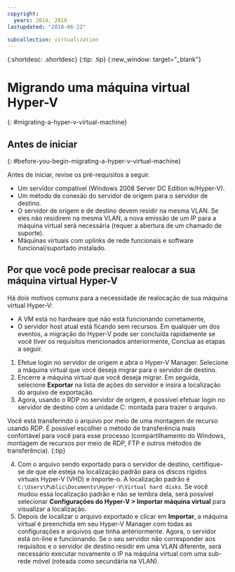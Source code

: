 ```yaml
---
copyright:
  years: 2014, 2018
lastupdated: "2018-06-22"

subcollection: virtualization
---
```

{:shortdesc: .shortdesc}
{:tip: .tip}
{:new_window: target="_blank"}

# Migrando uma máquina virtual Hyper-V
{: #migrating-a-hyper-v-virtual-machine}

## Antes de iniciar
{: #before-you-begin-migrating-a-hyper-v-virtual-machine}

Antes de iniciar, revise os pré-requisitos a seguir.

* Um servidor compatível (Windows 2008 Server DC Edition w/Hyper-V).
* Um método de conexão do servidor de origem para o servidor de destino.
* O servidor de origem e de destino devem residir na mesma VLAN. Se eles não residirem na mesma VLAN, a nova emissão de um IP para a máquina virtual será necessária (requer a abertura de um chamado de suporte).
* Máquinas virtuais com uplinks de rede funcionais e software funcional/suportado instalado.

## Por que você pode precisar realocar a sua máquina virtual Hyper-V
Há dois motivos comuns para a necessidade de realocação de sua máquina virtual Hyper-V:
* A VM está no hardware que não está funcionando corretamente,
* O servidor host atual está ficando sem recursos.
Em qualquer um dos eventos, a migração do Hyper-V pode ser concluída rapidamente se você tiver os requisitos mencionados anteriormente, Conclua as etapas a seguir.

1. Efetue login no servidor de origem e abra o Hyper-V Manager. Selecione a máquina virtual que você deseja migrar para o servidor de destino.
2. Encerre a máquina virtual que você deseja migrar. Em seguida, selecione **Exportar** na lista de ações do servidor e insira a localização do arquivo de exportação.
3. Agora, usando o RDP no servidor de origem, é possível efetuar login no servidor de destino com a unidade C: montada para trazer o arquivo.

Você está transferindo o arquivo por meio de uma montagem de recurso usando RDP. É possível escolher o método de transferência mais confortável para você para esse processo (compartilhamento do Windows, montagem de recursos por meio de RDP, FTP e outros métodos de transferência).
{:tip}

4. Com o arquivo sendo exportado para o servidor de destino, certifique-se de que ele esteja na localização padrão para os discos rígidos virtuais Hyper-V (VHD) e importe-o. A localização padrão é `C:\Users\Public\Documents\Hyper-V\Virtual hard disks`. Se você mudou essa localização padrão e não se lembra dela, será possível selecionar **Configurações do Hyper-V > Importar máquina virtual** para visualizar a localização.
5. Depois de localizar o arquivo exportado e clicar em **Importar**, a máquina virtual é preenchida em seu Hyper-V Manager com todas as configurações e arquivos que tinha anteriormente. Agora, o servidor está on-line e funcionando. Se o seu servidor não corresponder aos requisitos e o servidor de destino residir em uma VLAN diferente, será necessário executar novamente o IP na máquina virtual com uma sub-rede móvel (roteada como secundária na VLAN).
